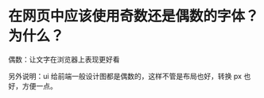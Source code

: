 # 在网页中应该使用奇数还是偶数的字体？为什么？

<article-info/>

偶数：让文字在浏览器上表现更好看

另外说明：ui 给前端一般设计图都是偶数的，这样不管是布局也好，转换 px 也好，方便一点。
